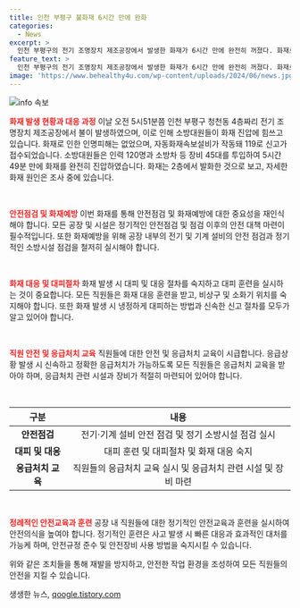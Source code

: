 ```yaml
---
title: 인천 부평구 불화재 6시간 만에 완화
categories:
  - News
excerpt: >
  인천 부평구의 전기 조명장치 제조공장에서 발생한 화재가 6시간 만에 완전히 꺼졌다. 화재로 인한 인명피해는 없었으며, 자동화재속보설비가 작동돼 119로 신고되었고, 120명의 소방대원과 45대의 장비가 투입되어 5시간 49분간 진압 작업을 진행했다. 현재 화재 원인에 대한 조사가 진행 중이다. (150자)
feature_text: >
  인천 부평구의 전기 조명장치 제조공장에서 발생한 화재가 6시간 만에 완전히 꺼졌다. 화재로 인한 인명피해는 없었으며, 자동화재속보설비가 작동돼 119로 신고되었고, 120명의 소방대원과 45대의 장비가 투입되어 5시간 49분간 진압 작업을 진행했다. 현재 화재 원인에 대한 조사가 진행 중이다. (150자)
image: 'https://www.behealthy4u.com/wp-content/uploads/2024/06/news.jpg'
---
```


<p><img src="https://www.behealthy4u.com/wp-content/uploads/2024/06/news.jpg" alt="info 속보" /></p>

<p><b><span style="color: #ee2323;">화재 발생 현황과 대응 과정</span></b>
이날 오전 5시51분쯤 인천 부평구 청천동 4층짜리 전기 조명장치 제조공장에서 불이 발생하였으며, 이로 인해 소방대원들이 화재 진압에 힘쓰고 있습니다. 화재로 인한 인명피해는 없었으며, 자동화재속보설비가 작동돼 119로 신고가 접수되었습니다. 소방대원들은 인력 120명과 소방차 등 장비 45대를 투입하여 5시간 49분 만에 화재를 완전히 진압하였습니다. 화재는 2층에서 발화한 것으로 보고, 자세한 화재 원인은 조사 중에 있습니다.</p>

<p data-ke-size="size16">&nbsp;</p>

<p><b><span style="color: #ee2323;">안전점검 및 화재예방</span></b>
이번 화재를 통해 안전점검 및 화재예방에 대한 중요성을 재인식해야 합니다. 모든 공장 및 시설은 정기적인 안전점검 및 점검 이후의 안전 대책 마련이 필수적입니다. 또한 화재예방을 위해 공장 내부의 전기 및 기계 설비의 안전 점검과 정기적인 소방시설 점검을 철저히 실시해야 합니다.</p>

<p data-ke-size="size16">&nbsp;</p>

<p><b><span style="color: #ee2323;">화재 대응 및 대피절차</span></b>
화재 발생 시 대피 및 대응 절차를 숙지하고 대피 훈련을 실시하는 것이 중요합니다. 모든 직원들은 화재 대응 훈련을 받고, 비상구 및 소화기 위치를 숙지해야 합니다. 또한 화재 발생 시 냉정하게 대피하는 방법과 신속한 신고 절차를 모두가 알고 있어야 합니다.</p>

<p data-ke-size="size16">&nbsp;</p>

<p><b><span style="color: #ee2323;">직원 안전 및 응급처치 교육</span></b>
직원들에 대한 안전 및 응급처치 교육이 시급합니다. 응급상황 발생 시 신속하고 정확한 응급처치가 가능하도록 모든 직원들은 응급처치 교육을 받아야 하며, 응급처치 관련 시설과 장비가 적절히 마련되어 있어야 합니다.</p>

<p data-ke-size="size16">&nbsp;</p>

<table>
<thead>
<tr>
<th style="text-align: center;">구분</th>
<th style="text-align: center;">내용</th>
</tr>
</thead>
<tbody>
<tr>
<td style="text-align: center;"><b>안전점검</b></td>
<td style="text-align: center;">전기·기계 설비 안전 점검 및 정기 소방시설 점검 실시</td>
</tr>
<tr>
<td style="text-align: center;"><b>대피 및 대응</b></td>
<td style="text-align: center;">대피 훈련 및 대피절차 및 화재 대응 숙지</td>
</tr>
<tr>
<td style="text-align: center;"><b>응급처치 교육</b></td>
<td style="text-align: center;">직원들의 응급처치 교육 실시 및 응급처치 관련 시설 및 장비 마련</td>
</tr>
</tbody>
</table>

<p data-ke-size="size16">&nbsp;</p>

<p><b><span style="color: #ee2323;">정례적인 안전교육과 훈련</span></b>
공장 내 직원들에 대한 정기적인 안전교육과 훈련을 실시하여 안전의식을 높여야 합니다. 정기적인 훈련은 사고 발생 시 빠른 대응과 효과적인 대처를 가능케 하며, 안전규정 준수 및 안전장비 사용 방법을 숙지시킬 수 있습니다. </p>

<p>위와 같은 조치들을 통해 재발을 방지하고, 안전한 작업 환경을 조성하여 모든 직원들의 안전을 지킬 수 있습니다.</p>
생생한 뉴스, <a href="https://qoogle.tistory.com" rel="dofollow">qoogle.tistory.com</a>


